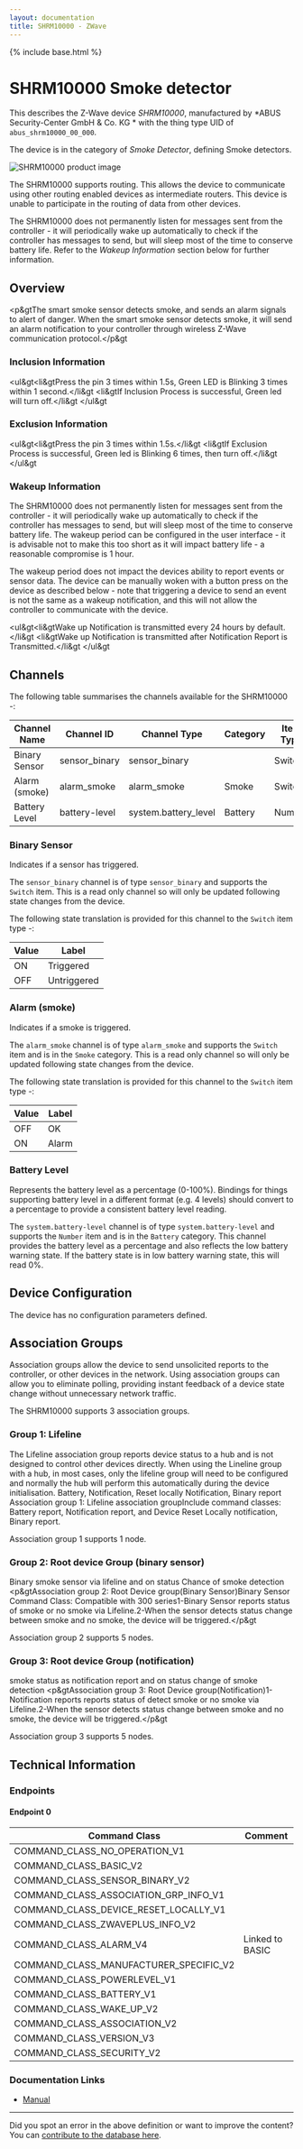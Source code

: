 ```yaml
---
layout: documentation
title: SHRM10000 - ZWave
---
```


{% include base.html %}

# SHRM10000 Smoke detector
This describes the Z-Wave device *SHRM10000*, manufactured by *ABUS Security-Center GmbH & Co. KG * with the thing type UID of ```abus_shrm10000_00_000```.

The device is in the category of *Smoke Detector*, defining Smoke detectors.

![SHRM10000 product image](https://opensmarthouse.org/zwavedatabase/1047/image/)


The SHRM10000 supports routing. This allows the device to communicate using other routing enabled devices as intermediate routers.  This device is unable to participate in the routing of data from other devices.

The SHRM10000 does not permanently listen for messages sent from the controller - it will periodically wake up automatically to check if the controller has messages to send, but will sleep most of the time to conserve battery life. Refer to the *Wakeup Information* section below for further information.

## Overview

<p&gtThe smart smoke sensor detects smoke, and sends an alarm signals to alert of danger. When the smart smoke sensor detects smoke, it will send an alarm notification to your controller through wireless Z-Wave communication protocol.</p&gt

### Inclusion Information

<ul&gt<li&gtPress the pin 3 times within 1.5s, Green LED is Blinking 3 times within 1 second.</li&gt <li&gtIf Inclusion Process is successful, Green led will turn off.</li&gt </ul&gt

### Exclusion Information

<ul&gt<li&gtPress the pin 3 times within 1.5s.</li&gt <li&gtIf Exclusion Process is successful, Green led is Blinking 6 times, then turn off.</li&gt </ul&gt

### Wakeup Information

The SHRM10000 does not permanently listen for messages sent from the controller - it will periodically wake up automatically to check if the controller has messages to send, but will sleep most of the time to conserve battery life. The wakeup period can be configured in the user interface - it is advisable not to make this too short as it will impact battery life - a reasonable compromise is 1 hour.

The wakeup period does not impact the devices ability to report events or sensor data. The device can be manually woken with a button press on the device as described below - note that triggering a device to send an event is not the same as a wakeup notification, and this will not allow the controller to communicate with the device.


<ul&gt<li&gtWake up Notification is transmitted every 24 hours by default.</li&gt <li&gtWake up Notification is transmitted after Notification Report is Transmitted.</li&gt </ul&gt

## Channels

The following table summarises the channels available for the SHRM10000 -:

| Channel Name | Channel ID | Channel Type | Category | Item Type |
|--------------|------------|--------------|----------|-----------|
| Binary Sensor | sensor_binary | sensor_binary |  | Switch | 
| Alarm (smoke) | alarm_smoke | alarm_smoke | Smoke | Switch | 
| Battery Level | battery-level | system.battery_level | Battery | Number |

### Binary Sensor
Indicates if a sensor has triggered.

The ```sensor_binary``` channel is of type ```sensor_binary``` and supports the ```Switch``` item. This is a read only channel so will only be updated following state changes from the device.

The following state translation is provided for this channel to the ```Switch``` item type -:

| Value | Label     |
|-------|-----------|
| ON | Triggered |
| OFF | Untriggered |

### Alarm (smoke)
Indicates if a smoke is triggered.

The ```alarm_smoke``` channel is of type ```alarm_smoke``` and supports the ```Switch``` item and is in the ```Smoke``` category. This is a read only channel so will only be updated following state changes from the device.

The following state translation is provided for this channel to the ```Switch``` item type -:

| Value | Label     |
|-------|-----------|
| OFF | OK |
| ON | Alarm |

### Battery Level
Represents the battery level as a percentage (0-100%). Bindings for things supporting battery level in a different format (e.g. 4 levels) should convert to a percentage to provide a consistent battery level reading.

The ```system.battery-level``` channel is of type ```system.battery-level``` and supports the ```Number``` item and is in the ```Battery``` category.
This channel provides the battery level as a percentage and also reflects the low battery warning state. If the battery state is in low battery warning state, this will read 0%.


## Device Configuration

The device has no configuration parameters defined.

## Association Groups

Association groups allow the device to send unsolicited reports to the controller, or other devices in the network. Using association groups can allow you to eliminate polling, providing instant feedback of a device state change without unnecessary network traffic.

The SHRM10000 supports 3 association groups.

### Group 1: Lifeline

The Lifeline association group reports device status to a hub and is not designed to control other devices directly. When using the Lineline group with a hub, in most cases, only the lifeline group will need to be configured and normally the hub will perform this automatically during the device initialisation.
Battery, Notification, Reset locally Notification, Binary report
Association group 1: Lifeline association groupInclude command classes: Battery report, Notification report, and Device Reset Locally notification, Binary report.

Association group 1 supports 1 node.

### Group 2: Root device Group (binary sensor)

Binary smoke sensor via lifeline and on status Chance of smoke detection
<p&gtAssociation group 2: Root Device group(Binary Sensor)Binary Sensor Command Class: Compatible with 300 series1-Binary Sensor reports status of smoke or no smoke via Lifeline.2-When the sensor detects status change between smoke and no smoke, the device will be triggered.</p&gt

Association group 2 supports 5 nodes.

### Group 3: Root device Group (notification)

smoke status as notification report and on status change of smoke detection
<p&gtAssociation group 3: Root Device group(Notification)1-Notification reports reports status of detect smoke or no smoke via Lifeline.2-When the sensor detects status change between smoke and no smoke, the device will be triggered.</p&gt

Association group 3 supports 5 nodes.

## Technical Information

### Endpoints

#### Endpoint 0

| Command Class | Comment |
|---------------|---------|
| COMMAND_CLASS_NO_OPERATION_V1| |
| COMMAND_CLASS_BASIC_V2| |
| COMMAND_CLASS_SENSOR_BINARY_V2| |
| COMMAND_CLASS_ASSOCIATION_GRP_INFO_V1| |
| COMMAND_CLASS_DEVICE_RESET_LOCALLY_V1| |
| COMMAND_CLASS_ZWAVEPLUS_INFO_V2| |
| COMMAND_CLASS_ALARM_V4| Linked to BASIC|
| COMMAND_CLASS_MANUFACTURER_SPECIFIC_V2| |
| COMMAND_CLASS_POWERLEVEL_V1| |
| COMMAND_CLASS_BATTERY_V1| |
| COMMAND_CLASS_WAKE_UP_V2| |
| COMMAND_CLASS_ASSOCIATION_V2| |
| COMMAND_CLASS_VERSION_V3| |
| COMMAND_CLASS_SECURITY_V2| |

### Documentation Links

* [Manual](https://opensmarthouse.org/zwavedatabase/1047/Anleitung-SHRM10000-EN.pdf)

---

Did you spot an error in the above definition or want to improve the content?
You can [contribute to the database here](https://opensmarthouse.org/zwavedatabase/1047).
